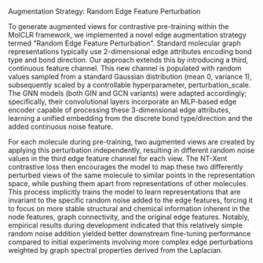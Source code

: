 Augmentation Strategy: Random Edge Feature Perturbation

To generate augmented views for contrastive pre-training within the MolCLR framework, we implemented a novel edge augmentation strategy termed "Random Edge Feature Perturbation". Standard molecular graph representations typically use 2-dimensional edge attributes encoding bond type and bond direction. Our approach extends this by introducing a third, continuous feature channel. This new channel is populated with random values sampled from a standard Gaussian distribution (mean 0, variance 1), subsequently scaled by a controllable hyperparameter, perturbation_scale. The GNN models (both GIN and GCN variants) were adapted accordingly; specifically, their convolutional layers incorporate an MLP-based edge encoder capable of processing these 3-dimensional edge attributes, learning a unified embedding from the discrete bond type/direction and the added continuous noise feature.

For each molecule during pre-training, two augmented views are created by applying this perturbation independently, resulting in different random noise values in the third edge feature channel for each view. The NT-Xent contrastive loss then encourages the model to map these two differently perturbed views of the same molecule to similar points in the representation space, while pushing them apart from representations of other molecules. This process implicitly trains the model to learn representations that are invariant to the specific random noise added to the edge features, forcing it to focus on more stable structural and chemical information inherent in the node features, graph connectivity, and the original edge features. Notably, empirical results during development indicated that this relatively simple random noise addition yielded better downstream fine-tuning performance compared to initial experiments involving more complex edge perturbations weighted by graph spectral properties derived from the Laplacian.
